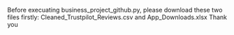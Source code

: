 Before execuating business_project_github.py,  please download these two files firstly: Cleaned_Trustpilot_Reviews.csv and App_Downloads.xlsx
Thank you
